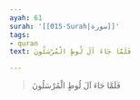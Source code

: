 ```yaml
---
ayah: 61
surah: '[[015-Surah|سورة]]'
tags:
- quran
text: فَلَمَّا جَاءَ آلَ لُوطٍ الْمُرْسَلُونَ

---
```

> فَلَمَّا جَاءَ آلَ لُوطٍ الْمُرْسَلُونَ
